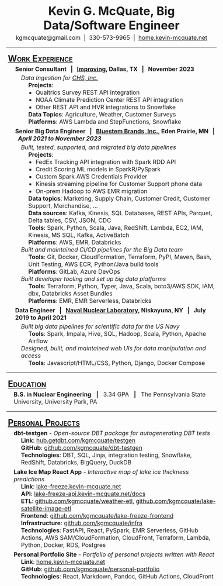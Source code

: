 <meta charset="UTF-8" />

<style type="text/css">

/* @media print 
{
.class 
{
     background-color: #1a4567 !important;
     -webkit-print-color-adjust: exact;
}
} */

    /* font-family: "Arial"; */
body {
    font-size: 12pt;
    /* color: #0D1B2A; */

}
h1, h2, h3, h4, h5, h6 {
    margin: 4px;
}
h1 {
    text-align: center;
}
h2 {
    font-variant: small-caps;
    text-decoration: underline;
}
h4 {
}
p {
    margin: 0px;
    padding: 0px;
}
.centered {
    text-align: center;
    /* text-align: justify;
    text-justify: inter-word; */
    /* text-align: justify;
    text-justify: inter-word; */
}
ul {
    /* display: block; */
    /* list-style-type: disc; */
    margin: 2px;
    /* margin-block-start: -15px; */
    margin-block-end: 0px;
    margin-inline-start: 20px !important; 
    margin-inline-end: 0px; 
    padding-inline-start: 0px !important; 
    list-style: none;
}
ul > li {
}
ul > li > ul > li > ul > li > ul {
    list-style: square;
    /* list-style: '-  '; */
    /* list-style: disc; */
}
ul > li > ul > li > ul {
    margin-block-end: 0px;
}
ul > li > ul {
    margin-block-end: 6px;
}
</style>

# Kevin G. McQuate, Big Data/Software Engineer
<div class="centered">
kgmcquate@gmail.com &nbsp;<bold>|</bold>&nbsp; 330-573-9965 &nbsp;<bold>|</bold>&nbsp; <a href="https://home.kevin-mcquate.net">home.kevin-mcquate.net</a>
</div>

<hr>

## Work Experience

- #### __Senior Consultant__ &nbsp; __|__ &nbsp; [Improving](https://www.linkedin.com/company/improving-enterprises/), Dallas, TX &nbsp; __|__ &nbsp; November 2023
  
    - _Data Ingestion for [CHS, Inc.](https://www.linkedin.com/company/chs/)_
      - __Projects__:
        - Qualtrics Survey REST API integration
        - NOAA Climate Prediction Center REST API integration
        - Other REST API and HVR integrations to Snowflake
      - __Data Topics__: Agriculture, Weather, Customer Surveys
      - __Platforms__: AWS Lambda and StepFunctions, Snowflake

- #### __Senior Big Data Engineer__ &nbsp; __|__ &nbsp; [Bluestem Brands, Inc.](https://www.linkedin.com/company/bluestem-brands/), Eden Prairie, MN &nbsp; __|__ &nbsp; _April 2021 to November 2023_

    - _Built, tested, supported, and migrated big data pipelines_
      - __Projects__:
          - FedEx Tracking API integration with Spark RDD API
          - Credit Scoring ML models in SparkR/PySpark
          - Custom Spark AWS Credentials Provider
          - Kinesis streaming pipeline for Customer Support phone data
          - On-prem Hadoop to AWS EMR migration
      - __Data topics__: Marketing, Supply Chain, Customer Credit, Customer Support, Merchandise, …
      - __Data sources__: Kafka, Kinesis, SQL Databases, REST APIs, Parquet, Delta tables, CSV, JSON, CDC
      - __Tools__: Spark, Python, Scala, Java, RedShift, Lambda, EC2, IAM, Kinesis, MS SQL, Kafka, ActiveBatch
      - __Platforms__: AWS, EMR, Databricks
  - _Built and maintained CI/CD pipelines for the Big Data team_
    - __Tools__: Git, Docker, CloudFormation, Terraform, PyPI, Maven, Bash, Unit Testing, AWS ECR, Python/Java build tools
    - __Platforms__: GitLab, Azure DevOps
  - _Built developer tooling and set up big data platforms_
    - __Tools__: Terraform, Python, Typer, Java, Scala, boto3/AWS SDK, IAM, dbx, Databricks Asset Bundles
    - __Platforms__: EMR, EMR Serverless, Databricks

- #### __Data Engineer__ &nbsp; __|__ &nbsp; [Naval Nuclear Laboratory](https://www.linkedin.com/company/naval-nuclear-laboratory/), Niskayuna, NY &nbsp; __|__ &nbsp; July 2019 to April 2021

  - _Built big data pipelines for scientific data for the US Navy_
      - __Tools__: Spark, Impala, Hive, SQL, Hadoop, Scala, Python, Apache Airflow
  - _Designed, built, and maintained web UIs for data manipulation and access_
      - __Tools__: Javascript/HTML/CSS, Python, Django, Docker Compose



<!-- - __Electromechanical Engineer/Technician__ &nbsp; __|__ &nbsp; Elkins Earthworks, Medina, OH &nbsp; __|__ &nbsp; August 2018 to June 2019

  - _Bluetooth thermometer design: mechanical design, circuit board layout, testing, repair and assembly_
<br> -->

<hr>

## Education
- __B.S. in Nuclear Engineering__ &nbsp; __|__ &nbsp; 3.34 GPA &nbsp; __|__ &nbsp; The Pennsylvania State University, University Park, PA

<hr>

## Personal Projects
- __dbt-testgen__ - _Open-source DBT package for autogenerating DBT tests_
  - __Link__: [hub.getdbt.com/kgmcquate/testgen](https://hub.getdbt.com/kgmcquate/testgen)
  - __GitHub__: [github.com/kgmcquate/dbt-testgen](https://github.com/kgmcquate/dbt-testgen)
  - __Technologies__: DBT, SQL, Jinja, integration testing, Snowflake, RedShift, Databricks, BigQuery, DuckDB

- __Lake Ice Map React App__ - _Interactive map of lake ice thickness predictions_
  - __Link__: [lake-freeze.kevin-mcquate.net](https://lake-freeze.kevin-mcquate.net)
  - __API__: [lake-freeze-api.kevin-mcquate.net/docs](https://lake-freeze-api.kevin-mcquate.net/docs)
  - __ETL__: [github.com/kgmcquate/weather-etl](https://github.com/kgmcquate/weather-etl), [github.com/kgmcquate/lake-satellite-image-etl](https://github.com/kgmcquate/lake-satellite-image-etl)
  - __Frontend__: [github.com/kgmcquate/lake-freeze-frontend](https://github.com/kgmcquate/lake-freeze-frontend )
  - __Infrastructure__: [github.com/kgmcquate/infra](https://github.com/kgmcquate/infra)
  - __Technologies__: FastAPI, React, PySpark, EMR Serverless, GitHub Actions, AWS SAM/CloudFormation, CloudFront, Terraform, Lambda, Python, Docker, RDS, Postgres

- __Personal Portfolio Site__ - _Portfolio of personal projects written with React_
  -  __Link__: [home.kevin-mcquate.net](https://home.kevin-mcquate.net)
  -  __GitHub__: [github.com/kgmcquate/personal-portfolio](https://github.com/kgmcquate/personal-portfolio)
  - __Technologies__: React, Markdown, Pandoc, GitHub Actions, CloudFront

<!-- - __Data Science Projects__ - _Short data science projects for EdX Data Science course_
    - __Links__: [home.kevin-mcquate.net/solar-panel-data.html](https://home.kevin-mcquate.net/solar-panel-data.html), [home.kevin-mcquate.net/nuclear-plants.html](https://home.kevin-mcquate.net/nuclear-plants.html) -->
